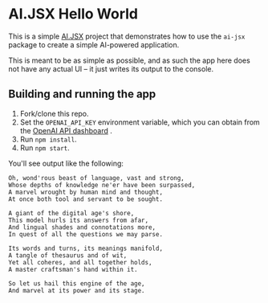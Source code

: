 # AI.JSX Hello World

This is a simple [AI.JSX](https://ai-jsx.com) project that demonstrates how to use the `ai-jsx`
package to create a simple AI-powered application.

This is meant to be as simple as possible, and as such the app here does not have any actual
UI – it just writes its output to the console.

## Building and running the app

1. Fork/clone this repo.
1. Set the `OPENAI_API_KEY` environment variable, which you can obtain from the
[OpenAI API dashboard](https://platform.openai.com/account/api-keys) .
1. Run `npm install`.
1. Run `npm start`.

You'll see output like the following:
```
Oh, wond'rous beast of language, vast and strong,
Whose depths of knowledge ne'er have been surpassed,
A marvel wrought by human mind and thought,
At once both tool and servant to be sought.

A giant of the digital age's shore,
This model hurls its answers from afar,
And lingual shades and connotations more,
In quest of all the questions we may parse.

Its words and turns, its meanings manifold,
A tangle of thesaurus and of wit,
Yet all coheres, and all together holds,
A master craftsman's hand within it.

So let us hail this engine of the age,
And marvel at its power and its stage.
```
